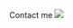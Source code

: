 Contact me
[<img src="https://user-images.githubusercontent.com/68658609/132947822-d5e51313-b664-46dc-a0f4-17c16a6da2d3.gif" />][vk]
<br />


[vk]: https://github.com/MeeLeSh

